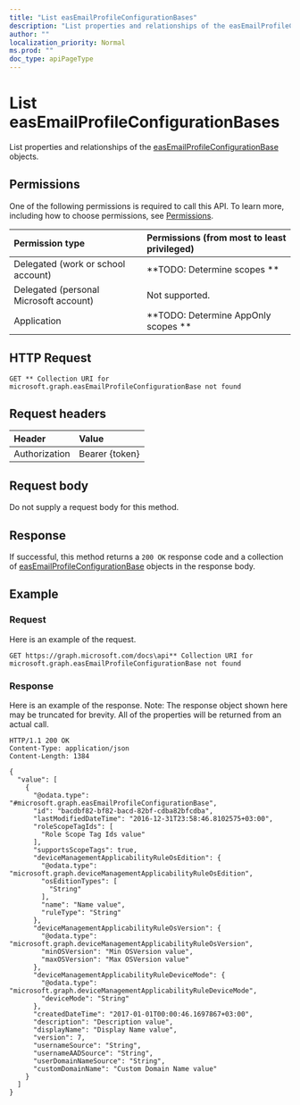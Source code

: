 ```yaml
---
title: "List easEmailProfileConfigurationBases"
description: "List properties and relationships of the easEmailProfileConfigurationBase objects."
author: ""
localization_priority: Normal
ms.prod: ""
doc_type: apiPageType
---
```


# List easEmailProfileConfigurationBases

List properties and relationships of the [easEmailProfileConfigurationBase](../resources/easemailprofileconfigurationbase.md) objects.

## Permissions
One of the following permissions is required to call this API. To learn more, including how to choose permissions, see [Permissions](/concepts/permissions-reference.md).

|Permission type|Permissions (from most to least privileged)|
|:---|:---|
|Delegated (work or school account)|**TODO: Determine scopes **|
|Delegated (personal Microsoft account)|Not supported.|
|Application|**TODO: Determine AppOnly scopes **|

## HTTP Request
<!-- {
  "blockType": "ignored"
}
-->
``` http
GET ** Collection URI for microsoft.graph.easEmailProfileConfigurationBase not found
```

## Request headers
|Header|Value|
|:---|:---|
|Authorization|Bearer {token}|

## Request body
Do not supply a request body for this method.

## Response
If successful, this method returns a `200 OK` response code and a collection of [easEmailProfileConfigurationBase](../resources/easemailprofileconfigurationbase.md) objects in the response body.

## Example

### Request
Here is an example of the request.
<!-- {
  "blockType": "request",
  "name": "get_easemailprofileconfigurationbase"
}
-->
``` http
GET https://graph.microsoft.com/docs\api** Collection URI for microsoft.graph.easEmailProfileConfigurationBase not found
```

### Response
Here is an example of the response. Note: The response object shown here may be truncated for brevity. All of the properties will be returned from an actual call.
<!-- {
  "blockType": "response",
  "truncated": true,
  "@odata.type": "collection(microsoft.graph.easemailprofileconfigurationbase)"
}
-->
``` http
HTTP/1.1 200 OK
Content-Type: application/json
Content-Length: 1384

{
  "value": [
    {
      "@odata.type": "#microsoft.graph.easEmailProfileConfigurationBase",
      "id": "bacdbf82-bf82-bacd-82bf-cdba82bfcdba",
      "lastModifiedDateTime": "2016-12-31T23:58:46.8102575+03:00",
      "roleScopeTagIds": [
        "Role Scope Tag Ids value"
      ],
      "supportsScopeTags": true,
      "deviceManagementApplicabilityRuleOsEdition": {
        "@odata.type": "microsoft.graph.deviceManagementApplicabilityRuleOsEdition",
        "osEditionTypes": [
          "String"
        ],
        "name": "Name value",
        "ruleType": "String"
      },
      "deviceManagementApplicabilityRuleOsVersion": {
        "@odata.type": "microsoft.graph.deviceManagementApplicabilityRuleOsVersion",
        "minOSVersion": "Min OSVersion value",
        "maxOSVersion": "Max OSVersion value"
      },
      "deviceManagementApplicabilityRuleDeviceMode": {
        "@odata.type": "microsoft.graph.deviceManagementApplicabilityRuleDeviceMode",
        "deviceMode": "String"
      },
      "createdDateTime": "2017-01-01T00:00:46.1697867+03:00",
      "description": "Description value",
      "displayName": "Display Name value",
      "version": 7,
      "usernameSource": "String",
      "usernameAADSource": "String",
      "userDomainNameSource": "String",
      "customDomainName": "Custom Domain Name value"
    }
  ]
}
```

